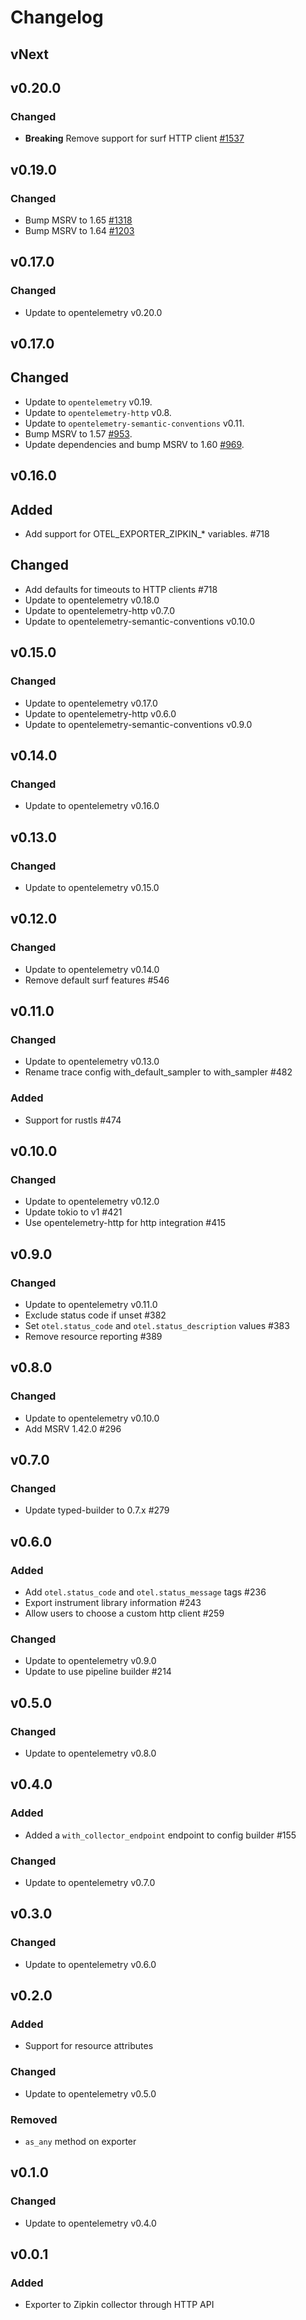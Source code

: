# Changelog

## vNext

## v0.20.0

### Changed

- **Breaking** Remove support for surf HTTP client [#1537](https://github.com/open-telemetry/opentelemetry-rust/pull/1537)

## v0.19.0

### Changed

- Bump MSRV to 1.65 [#1318](https://github.com/open-telemetry/opentelemetry-rust/pull/1318)
- Bump MSRV to 1.64 [#1203](https://github.com/open-telemetry/opentelemetry-rust/pull/1203)

## v0.17.0

### Changed

- Update to opentelemetry v0.20.0

## v0.17.0

## Changed
- Update to `opentelemetry` v0.19.
- Update to `opentelemetry-http` v0.8.
- Update to `opentelemetry-semantic-conventions` v0.11.
- Bump MSRV to 1.57 [#953](https://github.com/open-telemetry/opentelemetry-rust/pull/953).
- Update dependencies and bump MSRV to 1.60 [#969](https://github.com/open-telemetry/opentelemetry-rust/pull/969).

## v0.16.0

## Added

- Add support for OTEL_EXPORTER_ZIPKIN_* variables. #718

## Changed

- Add defaults for timeouts to HTTP clients #718
- Update to opentelemetry v0.18.0
- Update to opentelemetry-http v0.7.0
- Update to opentelemetry-semantic-conventions v0.10.0

## v0.15.0

### Changed

- Update to opentelemetry v0.17.0
- Update to opentelemetry-http v0.6.0
- Update to opentelemetry-semantic-conventions v0.9.0

## v0.14.0

### Changed

- Update to opentelemetry v0.16.0

## v0.13.0

### Changed

- Update to opentelemetry v0.15.0

## v0.12.0

### Changed

- Update to opentelemetry v0.14.0
- Remove default surf features #546

## v0.11.0
### Changed
- Update to opentelemetry v0.13.0
- Rename trace config with_default_sampler to with_sampler #482

### Added
- Support for rustls #474

## v0.10.0

### Changed
- Update to opentelemetry v0.12.0
- Update tokio to v1 #421
- Use opentelemetry-http for http integration #415

## v0.9.0

### Changed

- Update to opentelemetry v0.11.0
- Exclude status code if unset #382
- Set `otel.status_code` and `otel.status_description` values #383
- Remove resource reporting #389

## v0.8.0

### Changed

- Update to opentelemetry v0.10.0
- Add MSRV 1.42.0 #296

## v0.7.0

### Changed

- Update typed-builder to 0.7.x #279

## v0.6.0

### Added

- Add `otel.status_code` and `otel.status_message` tags #236
- Export instrument library information #243
- Allow users to choose a custom http client #259

### Changed

- Update to opentelemetry v0.9.0
- Update to use pipeline builder #214

## v0.5.0

### Changed

- Update to opentelemetry v0.8.0

## v0.4.0

### Added
- Added a `with_collector_endpoint` endpoint to config builder #155

### Changed
- Update to opentelemetry v0.7.0

## v0.3.0

### Changed
- Update to opentelemetry v0.6.0

## v0.2.0

### Added
- Support for resource attributes

### Changed
- Update to opentelemetry v0.5.0

### Removed
- `as_any` method on exporter

## v0.1.0

### Changed
- Update to opentelemetry v0.4.0

## v0.0.1

### Added

- Exporter to Zipkin collector through HTTP API
